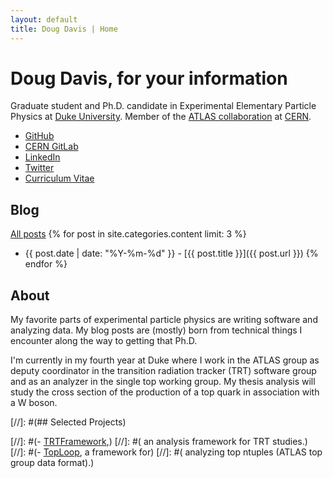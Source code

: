 ```yaml
---
layout: default
title: Doug Davis | Home
---
```


# Doug Davis, for your information

Graduate student and Ph.D. candidate in Experimental Elementary
Particle Physics at [Duke University](https://www.duke.edu/). Member
of the [ATLAS collaboration](https://atlas.cern/) at
[CERN](https://home.cern/).

- <i class="fa fa-github" aria-hidden="true"></i> [GitHub](https://github.com/drdavis)
- <i class="fa fa-gitlab" aria-hidden="true"></i> [CERN GitLab](https://gitlab.cern.ch/ddavis)
- <i class="fa fa-linkedin" aria-hidden="true"></i> [LinkedIn](https://www.linkedin.com/in/douglasrdavis)
- <i class="fa fa-twitter" aria-hidden="true"></i> [Twitter](https://twitter.com/_ddavis_)
- <i class="fa fa-file-pdf-o" aria-hidden="true"></i> [Curriculum Vitae](/assets/pdf/cv.pdf)

## Blog

[All posts](/blog.html)
{% for post in site.categories.content limit: 3 %}
- {{ post.date | date: "%Y-%m-%d" }} - [{{ post.title }}]({{ post.url }}) {% endfor %}

## About

My favorite parts of experimental particle physics are writing
software and analyzing data. My blog posts are (mostly) born from
technical things I encounter along the way to getting that Ph.D.

I'm currently in my fourth year at Duke where I work in the ATLAS
group as deputy coordinator in the transition radiation tracker (TRT)
software group and as an analyzer in the single top working group.  My
thesis analysis will study the cross section of the production of a
top quark in association with a W boson.

[//]: #(## Selected Projects)

[//]: #(- [TRTFramework](https://gitlab.cern.ch/atlas-trt-software/TRTFramework),)
[//]: #(  an analysis framework for TRT studies.)
[//]: #(- [TopLoop](https://github.com/drdavis/TopLoop), a framework for)
[//]: #(  analyzing top ntuples (ATLAS top group data format).)
